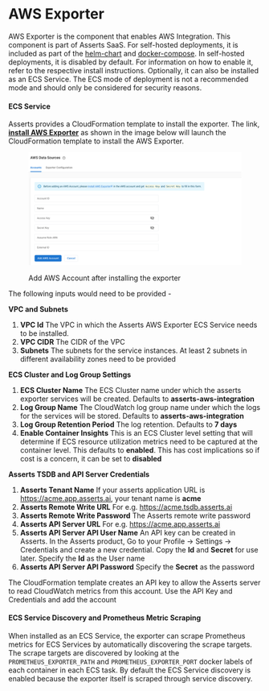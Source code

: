 # AWS Exporter

AWS Exporter is the component that enables AWS Integration. This component is part of Asserts SaaS. For self-hosted deployments, it is included as part of the [helm-chart](../../../getting-started/self-hosted/helm-chart.md) and [docker-compose](../../../getting-started/self-hosted/docker-compose.md). In self-hosted deployments, it is disabled by default. For information on how to enable it, refer to the respective install instructions. Optionally, it can also be installed as an ECS Service. The ECS mode of deployment is not a recommended mode and should only be considered for security reasons.

#### ECS Service

Asserts provides a CloudFormation template to install the exporter. The link, [**install AWS Exporter**](https://s3.us-west-2.amazonaws.com/downloads.asserts.ai/aws-integration/ecs/v3/aws-integration-with-api-key.yaml) as shown in the image below will launch the CloudFormation template to install the AWS Exporter.

<figure><img src="../../../.gitbook/assets/image (1) (1).png" alt=""><figcaption><p>Add AWS Account after installing the exporter</p></figcaption></figure>

The following inputs would need to be provided -

**VPC and Subnets**

1. **VPC Id** The VPC in which the Asserts AWS Exporter ECS Service needs to be installed.&#x20;
2. **VPC CIDR** The CIDR of the VPC
3. **Subnets** The subnets for the service instances. At least 2 subnets in different availability zones need to be provided

**ECS Cluster and Log Group Settings**

1. **ECS Cluster Name** The ECS Cluster name under which the asserts exporter services will be created. Defaults to **asserts-aws-integration**
2. **Log Group Name** The CloudWatch log group name under which the logs for the services will be stored. Defaults to **asserts-aws-integration**
3. **Log Group Retention Period** The log retention. Defaults to **7 days**
4. **Enable Container Insights** This is an ECS Cluster level setting that will determine if ECS resource utilization metrics need to be captured at the container level. This defaults to **enabled**. This has cost implications so if cost is a concern, it can be set to **disabled**

**Asserts TSDB and API Server Credentials**

1. **Asserts Tenant Name** If your asserts application URL is https://acme.app.asserts.ai, your tenant name is **acme**
2. **Asserts Remote Write URL** For e.g. https://acme.tsdb.asserts.ai
3. **Asserts Remote Write Password** The Asserts remote write password
4. **Asserts API Server URL** For e.g. https://acme.app.asserts.ai
5. **Asserts API Server API User Name** An API key can be created in Asserts. In the Asserts product, Go to your Profile -> Settings -> Credentials and create a new credential. Copy the **Id** and **Secret** for use later. Specify the **Id** as the User name
6. **Asserts API Server API Password** Specify the **Secret** as the password

The CloudFormation template creates an API key to allow the Asserts server to read CloudWatch metrics from this account. Use the API Key and Credentials and add the account

#### ECS Service Discovery and Prometheus Metric Scraping

When installed as an ECS Service, the exporter can scrape Prometheus metrics for ECS Services by automatically discovering the scrape targets. The scrape targets are discovered by looking at the `PROMETHEUS_EXPORTER_PATH` and `PROMETHEUS_EXPORTER_PORT` docker labels of each container in each ECS task. By default the ECS Service discovery is enabled because the exporter itself is scraped through service discovery.
